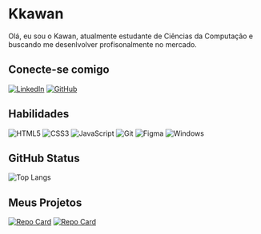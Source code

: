# Kkawan
Olá, eu sou o Kawan, atualmente estudante de Ciências da Computação e buscando me desenlvolver profisonalmente no mercado.

## Conecte-se comigo
[![LinkedIn](https://img.shields.io/badge/LinkedIn-e3d1b2?style=for-the-badge&logo=linkedin&logoColor=986c3c)](https://www.linkedin.com/in/kawan-shigueo-watanabe/)
[![GitHub](https://img.shields.io/badge/GitHub-e3d1b2?style=for-the-badge&logo=github&logoColor=986c3c)](https://github.com/kkawan)
## Habilidades
![HTML5](https://img.shields.io/badge/HTML5-e3d1b2?style=for-the-badge&logo=html5&logoColor=986c3c)
![CSS3](https://img.shields.io/badge/CSS3-e3d1b2?style=for-the-badge&logo=css3&logoColor=986c3c)
![JavaScript](https://img.shields.io/badge/JavaScript-e3d1b2?style=for-the-badge&logo=javascript&logoColor=986c3c)
![Git](https://img.shields.io/badge/GIT-e3d1b2?style=for-the-badge&logo=git&logoColor=986c3c)
![Figma](https://img.shields.io/badge/Figma-e3d1b2?style=for-the-badge&logo=figma&logoColor=986c3c)
![Windows](https://img.shields.io/badge/Windows-e3d1b2?style=for-the-badge&logo=windows&logoColor=986c3c)

## GitHub Status
![Top Langs](https://github-readme-stats-git-masterrstaa-rickstaa.vercel.app/api/top-langs/?username=kkawan&bg_color=e3d1b2&border_color=986c3c&title_color=986c3c&text_color=1c1a19)

## Meus Projetos
[![Repo Card](https://github-readme-stats.vercel.app/api/pin/?username=kkawan&repo=Convites&bg_color=e3d1b2&border_color=986c3c&show_icons=true&icon_color=30A3DC&title_color=986c3c&text_color=1c1a19)](https://github.com/kkawan/convites)
[![Repo Card](https://github-readme-stats.vercel.app/api/pin/?username=kkawan&repo=Ebook-IA&bg_color=e3d1b2&border_color=986c3c&show_icons=true&icon_color=30A3DC&title_color=986c3c&text_color=1c1a19)](https://github.com/kkawan/Ebook-IA)
